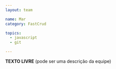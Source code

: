 ```yaml
---
layout: team

name: Mar
category: FastCrud

topics: 
  - javascript
  - git

---
```


**TEXTO LIVRE** (pode ser uma descrição da equipe)